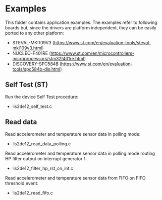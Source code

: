 # Examples

This folder contains application examples. The examples refer to following boards but, since the drivers are platform independent, they can be easily ported to any other platform: 

- STEVAL-MKI109V3 (https://www.st.com/en/evaluation-tools/steval-mki109v3.html)
- NUCLEO-F401RE (https://www.st.com/en/microcontrollers-microprocessors/stm32f401re.html)
- DISCOVERY-SPC584B (https://www.st.com/en/evaluation-tools/spc584b-dis.html)

## Self Test (ST)

Run the device Self Test procedure:

  - lis2de12_self_test.c

## Read data

Read accelerometer and temperature sensor data in polling mode:

  - lis2de12_read_data_polling.c

Read accelerometer and temperature sensor data in polling mode
routing HP filter output on interrupt generator 1:

  - lis2de12_filter_hp_rst_on_int.c

Read accelerometer and temperature sensor data from FIFO on FIFO threshold event:

  - lis2de12_read_fifo.c


